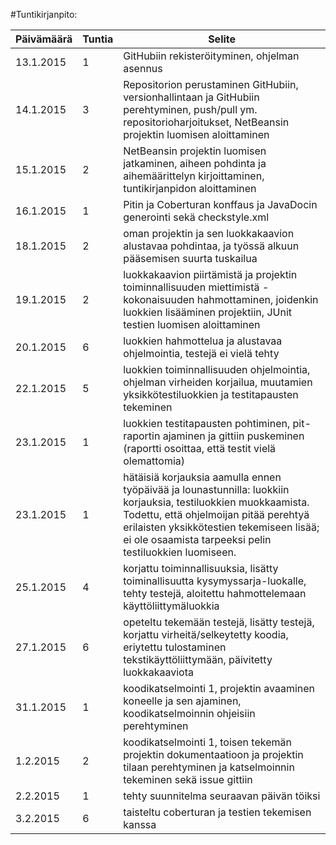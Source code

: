 #Tuntikirjanpito:

Päivämäärä | Tuntia | Selite
---------- | ------ | ------
13.1.2015 | 1 | GitHubiin rekisteröityminen, ohjelman asennus
14.1.2015 | 3 | Repositorion perustaminen GitHubiin, versionhallintaan ja GitHubiin perehtyminen, push/pull ym. repositorioharjoitukset, NetBeansin projektin luomisen aloittaminen
15.1.2015 | 2 | NetBeansin projektin luomisen jatkaminen, aiheen pohdinta ja aihemäärittelyn kirjoittaminen, tuntikirjanpidon aloittaminen
16.1.2015 | 1 | Pitin ja Coberturan konffaus ja JavaDocin generointi sekä checkstyle.xml
18.1.2015 | 2 | oman projektin ja sen luokkakaavion alustavaa pohdintaa, ja työssä alkuun pääsemisen suurta tuskailua
19.1.2015 | 2 | luokkakaavion piirtämistä ja projektin toiminnallisuuden miettimistä - kokonaisuuden hahmottaminen, joidenkin luokkien lisääminen projektiin, JUnit testien luomisen aloittaminen
20.1.2015 | 6 | luokkien hahmottelua ja alustavaa ohjelmointia, testejä ei vielä tehty
22.1.2015 | 5 | luokkien toiminnallisuuden ohjelmointia, ohjelman virheiden korjailua,  muutamien yksikkötestiluokkien ja testitapausten tekeminen
23.1.2015 | 1 | luokkien testitapausten pohtiminen, pit-raportin ajaminen ja gittiin puskeminen (raportti osoittaa, että testit vielä olemattomia)
23.1.2015 | 1 | hätäisiä korjauksia aamulla ennen työpäivää ja lounastunnilla: luokkiin korjauksia, testiluokkien muokkaamista. Todettu, että ohjelmoijan pitää perehtyä erilaisten yksikkötestien tekemiseen lisää; ei ole osaamista tarpeeksi pelin testiluokkien luomiseen.
25.1.2015 | 4 | korjattu toiminnallisuuksia, lisätty toiminallisuutta kysymyssarja-luokalle, tehty testejä, aloitettu hahmottelemaan käyttöliittymäluokkia
27.1.2015 | 6 | opeteltu tekemään testejä, lisätty testejä, korjattu virheitä/selkeytetty koodia, eriytettu tulostaminen tekstikäyttöliittymään, päivitetty luokkakaaviota
31.1.2015 | 1 | koodikatselmointi 1, projektin avaaminen koneelle ja sen ajaminen, koodikatselmoinnin ohjeisiin perehtyminen
1.2.2015  | 2 | koodikatselmointi 1, toisen tekemän projektin dokumentaatioon ja projektin tilaan perehtyminen ja katselmoinnin tekeminen sekä issue gittiin
2.2.2015  | 1 | tehty suunnitelma seuraavan päivän töiksi
3.2.2015  | 6 | taisteltu coberturan ja testien tekemisen kanssa
